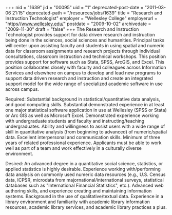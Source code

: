 +++
nid = "1639"
jid = "00095"
uid = "1"
deprecated-post-date = "2011-03-06 21:15"
deprecated-path = "/resources/jobs/1639"
title = "Research and Instruction Technologist"
employer = "Wellesley College"
employerurl = "https//www.wellesley.edu/"
postdate = "2009-10-02"
archivedate = "2009-11-30"
draft = "false"
+++
The Research and Instruction Technologist provides support for data
driven research and instruction being done in the sciences, social
sciences and humanities. Principal tasks will center upon assisting
faculty and students in using spatial and numeric data for classroom
assignments and research projects through individual consultations,
classroom instruction and technical workshops. This position provides
support for software such as Stata, SPSS, ArcGIS, and Excel. This
position collaborates closely with faculty and colleagues across
Information Services and elsewhere on campus to develop and lead new
programs to support data driven research and instruction and create an
integrated support model for the wide range of specialized academic
software in use across campus.  
  
Required: Substantial background in statistical/quantitative data
analysis, and good computing skills. Substantial demonstrated experience
in at least one major statistical software application in use at
Wellesley (SPSS or Stata) or Arc GIS as well as Microsoft Excel.
Demonstrated experience working with undergraduate students and faculty
and instructing/teaching undergraduates. Ability and willingness to
assist users with a wide range of skill in quantitative analysis (from
beginning to advanced) of numeric/spatial data. Excellent interpersonal
and communication skills. Minimum of three years of related professional
experience. Applicants must be able to work well as part of a team and
work effectively in a culturally diverse environment.

Desired: An advanced degree in a quantitative social science,
statistics, or applied statistics is highly desirable. Experience
working with/performing data analysis on commonly used numeric data
resources (e.g., U.S. Census data, ICPSR, microdata from
majornational/international surveys, statistical databases such as
"International Financial Statistics", etc.). Advanced web authoring
skills, and experience creating and maintaining information systems.
Background in the use of qualitative/textual data. Experience in a
library environment and familiarity with academic library information
resources, academic library services, and academic library practices a
plus.  
